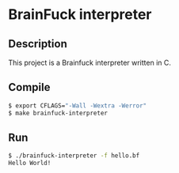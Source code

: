 # BrainFuck interpreter

## Description
This project is a Brainfuck interpreter written in C.

## Compile
```bash
$ export CFLAGS="-Wall -Wextra -Werror"
$ make brainfuck-interpreter
```

## Run
```bash
$ ./brainfuck-interpreter -f hello.bf
Hello World!
```
